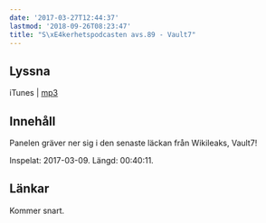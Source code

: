 ```yaml
---
date: '2017-03-27T12:44:37'
lastmod: '2018-09-26T08:23:47'
title: "S\xE4kerhetspodcasten avs.89 - Vault7"
---
```

## Lyssna

iTunes \| [mp3](http://traffic.libsyn.com/sakerhetspodcasten/Sakerhetspodcasten_2017-03-09_Vault7.mp3)

## Innehåll

Panelen gräver ner sig i den senaste läckan från Wikileaks, Vault7!

Inspelat: 2017-03-09. Längd: 00:40:11.

## Länkar

Kommer snart.

